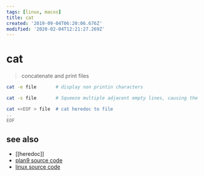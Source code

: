```yaml
---
tags: [linux, macos]
title: cat
created: '2019-09-04T06:20:06.676Z'
modified: '2020-02-04T12:21:27.269Z'
---
```


# cat

> concatenate and print files

```sh
cat -e file       # display non printin characters

cat -s file       # Squeeze multiple adjacent empty lines, causing the output to be single spaced

cat <<EOF > file  # cat heredoc to file
..
EOF
```

## see also
- [[heredoc]]
- [plan9 source code](https://9p.io/sources/plan9/sys/src/cmd/cat.c)
- [linux source code](https://git.savannah.gnu.org/cgit/coreutils.git/plain/src/cat.c)
